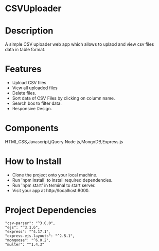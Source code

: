 # CSVUploader

# Description

A simple CSV uploader web app which allows to uplaod and view csv files data in table format.

# Features

- Upload CSV files.
- View all uploaded files
- Delete files.
- Sort data of CSV Files by clicking on column name.
- Search box to filter data.
- Responsive Design.

# Components

HTML,CSS,Javascript,jQuery
Node.js,MongoDB,Express.js

# How to Install

- Clone the project onto your local machine.
- Run 'npm install' to install required dependencies.
- Run 'npm start' in terminal to start server.
- Visit your app at http://localhost:8000.

# Project Dependencies

    "csv-parser": "^3.0.0",
    "ejs": "^3.1.6",
    "express": "^4.17.1",
    "express-ejs-layouts": "^2.5.1",
    "mongoose": "^6.0.2",
    "multer": "^1.4.3"

